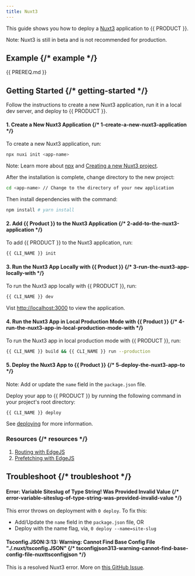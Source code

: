 ```yaml
---
title: Nuxt3
---
```


This guide shows you how to deploy a [Nuxt3](https://v3.nuxtjs.org) application to {{ PRODUCT }}.

Note: Nuxt3 is still in beta and is not recommended for production.

## Example {/* example */}

<ExampleButtons
  title="Nuxt3"
  siteUrl="https://edgio-community-layer0-nuxt3-example-default.layer0-limelight.link/"
  repoUrl="https://github.com/layer0-docs/layer0-nuxt3-example" 
  deployFromRepo />

<!--## Connector {/*connector*/}

This framework has a connector developed for {{ PRODUCT }}. See [Connectors](connectors) for more information.

<ButtonLink variant="stroke" type="code" withIcon={true} href="https://github.com/layer0-docs/layer0-connectors/tree/main/layer0-nuxt-nitro-connector">
  View the Connector Code
</ButtonLink>
-->
{{ PREREQ.md }}

## Getting Started {/* getting-started */}

Follow the instructions to create a new Nuxt3 application, run it in a local dev server, and deploy to {{ PRODUCT }}.

#### 1. Create a New Nuxt3 Application {/* 1-create-a-new-nuxt3-application */}

To create a new Nuxt3 application, run:

```bash
npx nuxi init <app-name>
```

Note: Learn more about [npx](https://docs.npmjs.com/cli/v9/commands/npx) and [Creating a new Nuxt3 project](https://v3.nuxtjs.org/getting-started/installation#new-project).

After the installation is complete, change directory to the new project:

```bash
cd <app-name> // Change to the directory of your new application
```

Then install dependencies with the command:

```bash
npm install # yarn install
```

#### 2. Add {{ Product }} to the Nuxt3 Application {/* 2-add-to-the-nuxt3-application */}

To add {{ PRODUCT }} to the Nuxt3 application, run:

```bash
{{ CLI_NAME }} init
```

#### 3. Run the Nuxt3 App Locally with {{ Product }} {/* 3-run-the-nuxt3-app-locally-with */}

To run the Nuxt3 app locally with {{ PRODUCT }}, run:

```bash
{{ CLI_NAME }} dev
```

Vist [http://localhost:3000](http://localhost:3000) to view the application.

#### 4. Run the Nuxt3 App in Local Production Mode with {{ Product }} {/* 4-run-the-nuxt3-app-in-local-production-mode-with */}

To run the Nuxt3 app in local production mode with {{ PRODUCT }}, run:

```bash
{{ CLI_NAME }} build && {{ CLI_NAME }} run --production
```

#### 5. Deploy the Nuxt3 App to {{ Product }} {/* 5-deploy-the-nuxt3-app-to */}

Note: Add or update the `name` field in the `package.json` file.

Deploy your app to {{ PRODUCT }} by running the following command in your project's root directory:

```bash
{{ CLI_NAME }} deploy
```

See [deploying](deploy_apps) for more information.

### Resources {/* resources */}
1. [Routing with EdgeJS](https://docs.layer0.co/guides/routing)
2. [Prefetching with EdgeJS](https://docs.layer0.co/guides/prefetching)

## Troubleshoot {/* troubleshoot */}

#### Error: Variable Siteslug of Type String! Was Provided Invalid Value {/* error-variable-siteslug-of-type-string-was-provided-invalid-value */}

This error throws on deployment with `0 deploy`. To fix this:
- Add/Update the `name` field in the `package.json` file, OR
- Deploy with the name flag, via, `0 deploy --name=site-slug`

#### Tsconfig.JSON:3:13: Warning: Cannot Find Base Config File "./.nuxt/tsconfig.JSON" {/* tsconfigjson313-warning-cannot-find-base-config-file-nuxttsconfigjson */}

This is a resolved Nuxt3 error. More on [this GitHub Issue](https://github.com/nuxt/framework/issues/1912).

